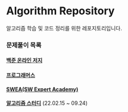 # Algorithm Repository

알고리즘 학습 및 코드 정리를 위한 레포지토리입니다.

### 문제풀이 목록

#### [백준 온라인 저지](/src/main/java/Baekjoon)

#### [프로그래머스](/src/main/java/Programmers)

#### [SWEA(SW Expert Academy)](/src/main/java/SWEA)

**[알고리즘 스터디](/src/main/java/Study)** (22.02.15 ~ 09.24)
